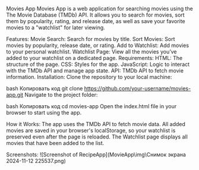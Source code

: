 Movies App
Movies App is a web application for searching movies using the The Movie Database (TMDb) API. It allows you to search for movies, sort them by popularity, rating, and release date, as well as save your favorite movies to a "watchlist" for later viewing.

Features:
Movie Search: Search for movies by title.
Sort Movies: Sort movies by popularity, release date, or rating.
Add to Watchlist: Add movies to your personal watchlist.
Watchlist Page: View all the movies you’ve added to your watchlist on a dedicated page.
Requirements:
HTML: The structure of the page.
CSS: Styles for the app.
JavaScript: Logic to interact with the TMDb API and manage app state.
API: TMDb API to fetch movie information.
Installation:
Clone the repository to your local machine:

bash
Копировать код
git clone https://github.com/your-username/movies-app.git
Navigate to the project folder:

bash
Копировать код
cd movies-app
Open the index.html file in your browser to start using the app.

How it Works:
The app uses the TMDb API to fetch movie data.
All added movies are saved in your browser's localStorage, so your watchlist is preserved even after the page is reloaded.
The Watchlist page displays all movies that have been added to the list.

Screenshots:
![Screenshot of RecipeApp](MovieApp\img\Снимок экрана 2024-11-12 225537.png)